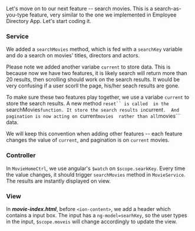 Let's move on to our next feature -- search movies. This is a search-as-you-type feature, very similar to the one we implemented in 
Employee Directory App. Let's start coding it.

### Service

We added a ```searchMovies``` method, which is fed with a ```searchKey``` variable and do a search on movies' titles, directors and actors.

Please note we added another variabe ```current``` to store data. This is because now we have two features, it is likely search will return 
more than 20 results, then scrolling should work on the search results. It would be very confusing if a user scorll the page, his/her 
seach results are gone.

To make sure these two features play together, we use a variabe ```current``` to store the search results. A new method ```reset`` is called 
in the ```searchMovies``` function. It store the search results in ```current```.  And pagination is now acting on ```current``` movies 
rather than all ```movies``` data. 

We will keep this convention when adding other features -- each feature changes the value of ```current```, and pagination is on 
```current``` movies.

### Controller

In ```MovieHomeCtrl```, we use angular's ```$watch``` on ```$scope.searkKey```. Every time the value changes, it should trigger 
```searchMovies``` method in ```MovieService```. The results are instantly displayed on view.

### View

In ***movie-index.html***, before ```<ion-content>```, we add a header which contains a input box. The input has a ```ng-model=searhKey```, 
so the user types in the input, ```$scope.moveis``` will change accordingly to update the view.
